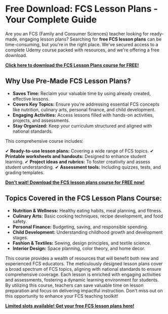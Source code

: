# Free Download: FCS Lesson Plans - Your Complete Guide

Are you an FCS (Family and Consumer Sciences) teacher looking for ready-made, engaging lesson plans? Searching for **free FCS lesson plans** can be time-consuming, but you're in the right place. We've secured access to a complete Udemy course packed with resources, and we're offering a free download.

[**Click here to download the FCS Lesson Plans course for FREE!**](https://udemywork.com/fcs-lesson-plans)

## Why Use Pre-Made FCS Lesson Plans?

- **Saves Time:** Reclaim your valuable time by using already created, effective lessons.
- **Covers Key Topics:** Ensure you're addressing essential FCS concepts like nutrition, culinary arts, personal finance, and child development.
- **Engaging Activities:** Access lessons filled with hands-on activities, projects, and assessments.
- **Stay Organized:** Keep your curriculum structured and aligned with national standards.

This comprehensive course includes:

✔ **Ready-to-use lesson plans:** Covering a wide range of FCS topics.
✔ **Printable worksheets and handouts:** Designed to enhance student learning.
✔ **Project ideas and rubrics:** To foster creativity and assess student understanding.
✔ **Assessment tools:** Including quizzes, tests, and grading templates.

[**Don't wait! Download the FCS lesson plans course for FREE now!**](https://udemywork.com/fcs-lesson-plans)

## Topics Covered in the FCS Lesson Plans Course:

*   **Nutrition & Wellness:** Healthy eating habits, meal planning, and fitness.
*   **Culinary Arts:** Basic cooking techniques, recipe development, and food safety.
*   **Personal Finance:** Budgeting, saving, and responsible spending.
*   **Child Development:** Understanding childhood growth and development stages.
*   **Fashion & Textiles:** Sewing, design principles, and textile science.
*   **Interior Design:** Space planning, color theory, and home decor.

This course provides a wealth of resources that will benefit both new and experienced FCS educators. The meticulously designed lesson plans cover a broad spectrum of FCS topics, aligning with national standards to ensure comprehensive coverage. Each lesson is enriched with engaging activities and assessments, fostering a dynamic learning environment for students. By utilizing this course, teachers can save valuable time on lesson preparation and focus on delivering impactful instruction. Don't miss out on this opportunity to enhance your FCS teaching toolkit!

[**Limited slots available! Get your free FCS lesson plans here!**](https://udemywork.com/fcs-lesson-plans)
